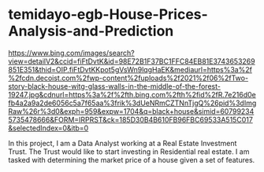 # temidayo-egb-House-Prices-Analysis-and-Prediction
https://www.bing.com/images/search?view=detailV2&ccid=fiFtDvtK&id=98E72B1F37BC1FFC84EB81E3743653269851E351&thid=OIP.fiFtDvtKKpot5gVsWn9lqgHaEK&mediaurl=https%3a%2f%2fcdn.decoist.com%2fwp-content%2fuploads%2f2021%2f06%2fTwo-story-black-house-witg-glass-walls-in-the-middle-of-the-forest-19247.jpg&cdnurl=https%3a%2f%2fth.bing.com%2fth%2fid%2fR.7e216d0efb4a2a9a2de6056c5a7f65aa%3frik%3dUeNRmCZTNnTjgQ%26pid%3dImgRaw%26r%3d0&exph=959&expw=1704&q=black+house&simid=607992345735478666&FORM=IRPRST&ck=185D30B4B610FB96FBC69533A515C017&selectedIndex=0&itb=0

In this project, I am a Data Analyst working at a Real Estate Investment Trust. The Trust would like to start investing in Residential real estate. I am tasked with determining the market price of a house given a set of features.
